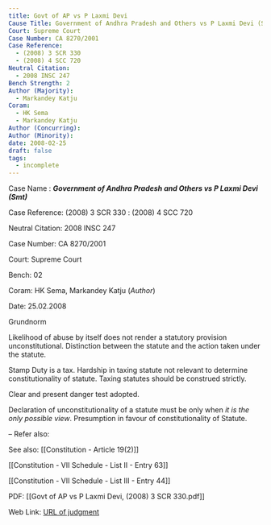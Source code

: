 ```yaml
---
title: Govt of AP vs P Laxmi Devi
Cause Title: Government of Andhra Pradesh and Others vs P Laxmi Devi (Smt)
Court: Supreme Court
Case Number: CA 8270/2001
Case Reference:
  - (2008) 3 SCR 330
  - (2008) 4 SCC 720
Neutral Citation:
  - 2008 INSC 247
Bench Strength: 2
Author (Majority):
  - Markandey Katju
Coram:
  - HK Sema
  - Markandey Katju
Author (Concurring): 
Author (Minority): 
date: 2008-02-25
draft: false
tags:
  - incomplete
---
```

Case Name : ***Government of Andhra Pradesh and Others vs P Laxmi Devi (Smt)***

Case Reference: (2008) 3 SCR 330 :  (2008) 4 SCC 720

Neutral Citation: 2008 INSC 247

Case Number: CA 8270/2001

Court: Supreme Court

Bench: 02

Coram: HK Sema, Markandey Katju (*Author*)

Date: 25.02.2008

Grundnorm

Likelihood of abuse by itself does not render a statutory provision unconstitutional. Distinction between the statute and the action taken under the statute.

Stamp Duty is a tax. Hardship in taxing statute not relevant to determine constitutionality of statute. Taxing statutes should be construed strictly.

Clear and present danger test adopted.

Declaration of unconstitutionality of a statute must be only when *it is the only possible view*. Presumption in favour of constitutionality of Statute.

–
Refer also:


See also:
[[Constitution - Article 19(2)]]

[[Constitution - VII Schedule - List II - Entry 63]]

[[Constitution - VII Schedule - List III - Entry 44]]

PDF:
[[Govt of AP vs P Laxmi Devi, (2008) 3 SCR 330.pdf]]

Web Link: <a href="/All judgments/Govt of AP vs P Laxmi Devi, (2008) 3 SCR 330.pdf" target="_blank">URL of judgment</a>